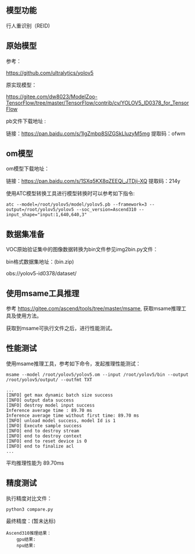 ## 模型功能

行人重识别（REID)

## 原始模型

参考：

https://github.com/ultralytics/yolov5

原实现模型：

https://gitee.com/dw8023/ModelZoo-TensorFlow/tree/master/TensorFlow/contrib/cv/YOLOV5_ID0378_for_TensorFlow

pb文件下载地址 :

链接：https://pan.baidu.com/s/1lgZmbp8SlZGSkLluzyM5mg 
提取码：ofwm

## om模型

om模型下载地址：

链接：https://pan.baidu.com/s/1SXq5KX8qZEEQi_JTDji-XQ 
提取码：214y

使用ATC模型转换工具进行模型转换时可以参考如下指令:

```
atc --model=/root/yolov5/model/yolov5.pb --framework=3 --output=/root/yolov5/yolov5 --soc_version=Ascend310 --input_shape="input:1,640,640,3" 
```

## 数据集准备

VOC原始验证集中的图像数据转换为bin文件参见img2bin.py文件：


bin格式数据集地址：(bin.zip)

obs://yolov5-id0378/dataset/



## 使用msame工具推理

参考 https://gitee.com/ascend/tools/tree/master/msame, 获取msame推理工具及使用方法。

获取到msame可执行文件之后，进行性能测试。



## 性能测试

使用msame推理工具，参考如下命令，发起推理性能测试： 

```
msame --model /root/yolov5/yolov5.om --input /root/yolov5/bin --output /root/yolov5/output/ --outfmt TXT
```

```
...
[INFO] get max dynamic batch size success
[INFO] output data success
[INFO] destroy model input success
Inference average time : 89.70 ms
Inference average time without first time: 89.70 ms
[INFO] unload model success, model Id is 1
[INFO] Execute sample success
[INFO] end to destroy stream
[INFO] end to destroy context
[INFO] end to reset device is 0
[INFO] end to finalize acl
...
```

平均推理性能为 89.70ms

## 精度测试

执行精度对比文件：

```
python3 compare.py
```

最终精度：(暂未达标)

```
Ascend310推理结果：
    gpu结果:       
    npu结果:       
```






